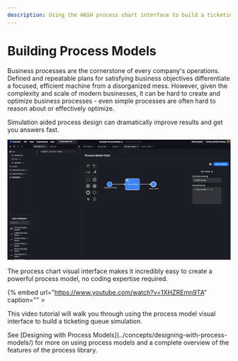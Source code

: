 ```yaml
---
description: Using the HASH process chart interface to build a ticketing queue simulation
---
```


# Building Process Models

Business processes are the cornerstone of every company's operations. Defined and repeatable plans for satisfying business objectives differentiate a focused, efficient machine from a disorganized mess. However, given the complexity and scale of modern businesses, it can be hard to create and optimize business processes - even simple processes are often hard to reason about or effectively optimize.

Simulation aided process design can dramatically improve results and get you answers fast.

![](../.gitbook/assets/image%20%2853%29.png)

The process chart visual interface makes it incredibly easy to create a powerful process model, no coding expertise required.

{% embed url="https://www.youtube.com/watch?v=1XHZREmn9TA" caption="" >

This video tutorial will walk you through using the process model visual interface to build a ticketing queue simulation.

<Hint style="info">
See [Designing with Process Models](../concepts/designing-with-process-models/) for more on using process models and a complete overview of the features of the process library.
</Hint>

